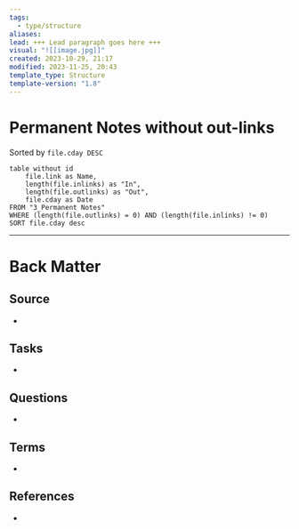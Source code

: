 ```yaml
---
tags:
  - type/structure
aliases: 
lead: +++ Lead paragraph goes here +++
visual: "![[image.jpg]]"
created: 2023-10-29, 21:17
modified: 2023-11-25, 20:43
template_type: Structure
template-version: "1.8"
---
```


# Permanent Notes without out-links

<!-- Main STRUCTURE of my content -->
Sorted by `file.cday DESC`
```dataview
table without id 
	file.link as Name, 
	length(file.inlinks) as "In",
	length(file.outlinks) as "Out",
	file.cday as Date
FROM "3_Permanent Notes"
WHERE (length(file.outlinks) = 0) AND (length(file.inlinks) != 0)
SORT file.cday desc
```


---
# Back Matter
## Source
<!-- Always keep a link to the source. --> 
- 

## Tasks
<!-- What remains to be done with this note? --> 
- 

## Questions
<!-- What remains for you to consider? --> 
- 

## Terms
<!-- Links to definition pages -->
- 

## References
<!-- Links to pages not referenced in the content -->
- 